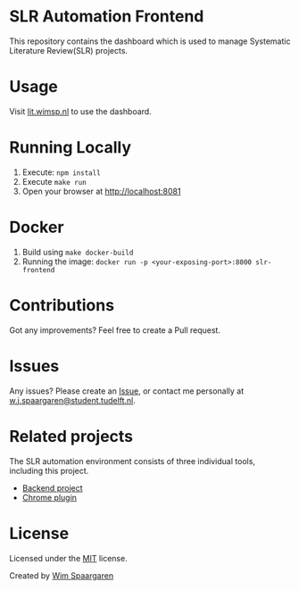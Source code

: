 # SLR Automation Frontend

This repository contains the dashboard which is used to manage Systematic Literature Review(SLR) projects.

# Usage

Visit [lit.wimsp.nl](https://lit.wimsp.nl/) to use the dashboard.

# Running Locally

1. Execute: `npm install`
2. Execute `make run`
3. Open your browser at [http://localhost:8081](http://localhost:8081)

# Docker

1. Build using `make docker-build`
2. Running the image: `docker run -p <your-exposing-port>:8000 slr-frontend`


# Contributions

Got any improvements? Feel free to create a Pull request.

# Issues

Any issues? Please create an [Issue](https://github.com/lit-automation/frontend/issues), or contact me personally at w.j.spaargaren@student.tudelft.nl.

# Related projects

The SLR automation environment consists of three individual tools, including this project.

* [Backend project](https://github.com/lit-automation/backend)
* [Chrome plugin](https://github.com/lit-automation/chrome-plugin)

# License

Licensed under the [MIT](LICENSE) license.

Created by [Wim Spaargaren](https://github.com/wimspaargaren)